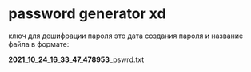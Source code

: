 # **password generator xd**

ключ для дешифрации пароля это дата создания пароля и название файла в формате:

**2021_10_24_16_33_47_478953**_pswrd.txt

